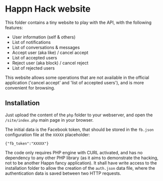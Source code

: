 # Happn Hack website

This folder contains a tiny website to play with the API, with the following features:
* User information (self & others)
* List of notifications
* List of conversations & messages
* Accept user (aka like) / cancel accept
* List of accepted users
* Reject user (aka block) / cancel reject
* List of rejected users

This website allows some operations that are not available in the official application ('cancel accept' and 'list of accepted users'), and is more convenient for browsing.

## Installation

Just upload the content of the `php` folder to your webserver, and open the `/site/index.php` main page in your browser.

The initial data is the Facebook token, that should be stored in the `fb.json` configuration file at the `XXXXX` placeholder:
```
{"fb_token":"XXXXX"}
```

The code only requires PHP engine with CURL activated, and has no dependency to any other PHP library (as it aims to demonstrate the hacking, not to be another Happn fancy application). It shall have write access to the installation folder to allow the creation of the `auth.json` data file, where the authentication data is saved between two HTTP requests.
